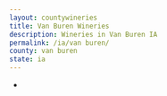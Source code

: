 ```yaml
---
layout: countywineries
title: Van Buren Wineries
description: Wineries in Van Buren IA
permalink: /ia/van buren/
county: van buren
state: ia
---
```

-
